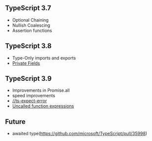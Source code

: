 ## TypeScript 3.7

-   Optional Chaining
-   Nullish Coalescing
-   Assertion functions

## TypeScript 3.8

-   Type-Only imports and exports
-   [Private Fields](https://www.typescriptlang.org/docs/handbook/release-notes/typescript-3-8.html#ecmascript-private-fields)

## TypeScript 3.9

-   Improvements in Promise.all
-   speed improvements
-   [//ts-expect-error](https://www.typescriptlang.org/docs/handbook/release-notes/typescript-3-9.html#-ts-expect-error-comments)
-   [Uncalled function expressions](https://www.typescriptlang.org/docs/handbook/release-notes/typescript-3-9.html#uncalled-function-checks-in-conditional-expressions)

## Future

-   awaited type(https://github.com/microsoft/TypeScript/pull/35998)
